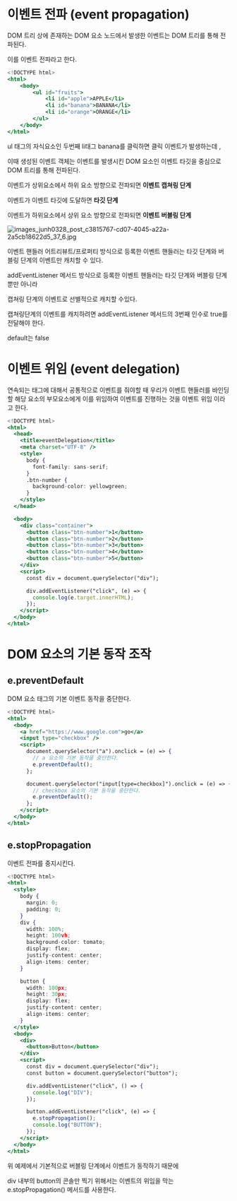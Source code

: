 # 이벤트 전파 (event propagation)

DOM 트리 상에 존재하는 DOM 요소 노드에서 발생한 이벤트는 DOM 트리를 통해 전파된다.

이를 이벤트 전파라고 한다.

```jsx
<!DOCTYPE html>
<html>
	<body>
		<ul id="fruits">
			<li id="apple">APPLE</li>
			<li id="banana">BANANA</li>
			<li id="orange">ORANGE</li>
		</ul>
	</body>
</html>
```

ul 태그의 자식요소인 두번째 li태그 banana를 클릭하면 클릭 이벤트가 발생하는데 ,

이때 생성된 이벤트 객체는 이벤트를 발생시킨 DOM 요소인 이벤트 타깃을 중심으로 DOM 트리를 통해 전파된다.

이벤트가 상위요소에서 하위 요소 방향으로 전파되면 **이벤트 캡쳐링 단계**

이벤트가 이벤트 타깃에 도달하면 **타깃 단계**

이벤트가 하위요소에서 상위 요소 방향으로 전파되면 **이벤트 버블링 단계**

![images_junh0328_post_c3815767-cd07-4045-a22a-2a5cb18622d5_37_6.jpg](<%E1%84%8B%E1%85%B5%E1%84%87%E1%85%A6%E1%86%AB%E1%84%90%E1%85%B3%20%E1%84%8C%E1%85%A5%E1%86%AB%E1%84%91%E1%85%A1%20(event%20propagation)%20cbb24cd4c6b74239b247b2ddfd68ecce/images_junh0328_post_c3815767-cd07-4045-a22a-2a5cb18622d5_37_6.jpg>)

이벤트 핸들러 어트리뷰트/프로퍼티 방식으로 등록한 이벤트 핸들러는 타깃 단계와 버블링 단계의 이벤트만 캐치할 수 있다.

addEventListener 메서드 방식으로 등록한 이벤트 핸들러는 타깃 단계와 버블링 단계뿐만 아니라

캡쳐링 단계의 이벤트로 선별적으로 캐치할 수있다.

캡쳐링단계의 이벤트를 캐치하려면 addEventListener 메서드의 3번째 인수로 true를 전달해야 한다.

default는 false

# **이벤트 위임 (event delegation)**

연속되는 태그에 대해서 공통적으로 이벤트를 줘야할 때 우리가 이벤트 핸들러를 바인딩할 해당 요소의 부모요소에게 이를 위임하여 이벤트를 진행하는 것을 이벤트 위임 이라고 한다.

```jsx
<!DOCTYPE html>
<html>
  <head>
    <title>eventDelegation</title>
    <meta charset="UTF-8" />
    <style>
      body {
        font-family: sans-serif;
      }
      .btn-number {
        background-color: yellowgreen;
      }
    </style>
  </head>

  <body>
    <div class="container">
      <button class="btn-number">1</button>
      <button class="btn-number">2</button>
      <button class="btn-number">3</button>
      <button class="btn-number">4</button>
      <button class="btn-number">5</button>
    </div>
    <script>
      const div = document.querySelector("div");

      div.addEventListener("click", (e) => {
        console.log(e.target.innerHTML);
      });
    </script>
  </body>
</html>
```

# DOM 요소의 기본 동작 조작

## e.preventDefault

DOM 요소 태그의 기본 이벤트 동작을 중단한다.

```jsx
<!DOCTYPE html>
<html>
  <body>
    <a href="https://www.google.com">go</a>
    <input type="checkbox" />
    <script>
      document.querySelector("a").onclick = (e) => {
        // a 요소의 기본 동작을 중단한다.
        e.preventDefault();
      };

      document.querySelector("input[type=checkbox]").onclick = (e) => {
        // checkbox 요소의 기본 동작을 중단한다.
        e.preventDefault();
      };
    </script>
  </body>
</html>
```

## e.stopPropagation

이벤트 전파를 중지시킨다.

```jsx
<!DOCTYPE html>
<html>
  <style>
    body {
      margin: 0;
      padding: 0;
    }
    div {
      width: 100%;
      height: 100vh;
      background-color: tomato;
      display: flex;
      justify-content: center;
      align-items: center;
    }

    button {
      width: 100px;
      height: 30px;
      display: flex;
      justify-content: center;
      align-items: center;
    }
  </style>
  <body>
    <div>
      <button>Button</button>
    </div>
    <script>
      const div = document.querySelector("div");
      const button = document.querySelector("button");

      div.addEventListener("click", () => {
        console.log("DIV");
      });

      button.addEventListener("click", (e) => {
        e.stopPropagation();
        console.log("BUTTON");
      });
    </script>
  </body>
</html>
```

위 예제에서 기본적으로 버블링 단계에서 이벤트가 동작하기 때문에

div 내부의 button의 콘솔만 찍기 위해서는 이벤트의 위임을 막는 e.stopPropagation() 메서드를 사용한다.
